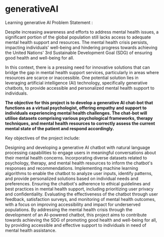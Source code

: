 # generativeAI
 Learning generative AI
Problem Statement :  


Despite increasing awareness and efforts to address mental health issues, a significant portion of the global population still lacks access to adequate mental health support and resources. The mental health crisis persists, impacting individuals' well-being and hindering progress towards achieving the United Nations' 3rd Sustainable Development Goal (SDG) of ensuring good health and well-being for all.

In this context, there is a pressing need for innovative solutions that can bridge the gap in mental health support services, particularly in areas where resources are scarce or inaccessible. One potential solution lies in leveraging artificial intelligence (AI) technology, specifically generative chatbots, to provide accessible and personalized mental health support to individuals.

**The objective for this project is to develop a generative AI chat-bot that functions as a virtual psychologist, offering empathy and support to individuals experiencing mental health challenges. The chat-bot will utilise datasets comprising various psychological frameworks, therapy techniques, and mental health resources to correctly assess the current mental state of the patient and respond accordingly.**

Key objectives of the project include:

Designing and developing a generative AI chatbot with natural language processing capabilities to engage users in meaningful conversations about their mental health concerns.
Incorporating diverse datasets related to psychology, therapy, and mental health resources to inform the chatbot's responses and recommendations.
Implementing machine learning algorithms to enable the chatbot to analyze user inputs, identify patterns, and provide personalized solutions based on individual needs and preferences.
Ensuring the chatbot's adherence to ethical guidelines and best practices in mental health support, including prioritizing user privacy and confidentiality.
Evaluating the effectiveness of the chatbot through user feedback, satisfaction surveys, and monitoring of mental health outcomes, with a focus on improving accessibility and impact for underserved populations.
By addressing the mental health crisis through the development of an AI-powered chatbot, this project aims to contribute towards achieving the SDG of promoting good health and well-being for all, by providing accessible and effective support to individuals in need of mental health assistance.

 
